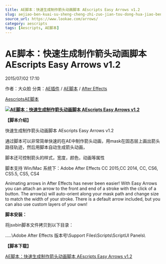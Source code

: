 ```yaml
---
title: AE脚本：快速生成制作箭头动画脚本 AEscripts Easy Arrows v1.2
slug: aejiao-ben-kuai-su-sheng-cheng-zhi-zuo-jian-tou-dong-hua-jiao-ben-aescripts-easy-arrows-v1-2
source_url: https://www.lookae.com/arrows/
category: aescripts
tags: [Aescripts, AE脚本]
---
```

# AE脚本：快速生成制作箭头动画脚本 AEscripts Easy Arrows v1.2

2015/07/02 17:10

作者：大众脸
分类：[AE插件](https://www.lookae.com/after-effects/aechajian/) / [AE脚本](https://www.lookae.com/after-effects/aescripts/) / [After Effects](https://www.lookae.com/after-effects/)

[Aescripts](https://www.lookae.com/tag/aescripts/)[AE脚本](https://www.lookae.com/tag/ae%e8%84%9a%e6%9c%ac/)

**[![AE脚本：快速生成制作箭头动画脚本 AEscripts Easy Arrows v1.2](https://www.lookae.com/wp-content/uploads/2015/07/Arrows.jpg "AE脚本：快速生成制作箭头动画脚本 AEscripts Easy Arrows v1.2-LookAE.com")](https://www.lookae.com/wp-content/uploads/2015/07/Arrows.jpg)**

**【脚本介绍】**

快速生成制作箭头动画脚本 AEscripts Easy Arrows v1.2

通过脚本可以非常简单快速的在AE中制作箭头动画，用mask在固态层上画出箭头路径轨迹，然后用脚本自动生成箭头动画，

脚本还可控制箭头的样式，宽度，颜色，动画等属性

脚本支持 Win/Mac 系统下：Adobe After Effects CC 2015,CC 2014, CC, CS6, CS5.5, CS5, CS4

Animating arrows in After Effects has never been easier! With Easy Arrows you can attach an arrow to the front and end of a stroke with the click of a button. The arrow(s) will auto-orient along your mask path and change size to match the width of your stroke. There is a default arrow included, but you can also use custom layers of your own!

**脚本安装：**

将jsxbin脚本文件拷贝到以下目录：

…..\Adobe After Effects 版本号\Support Files\Scripts\ScriptUI Panels\

**【脚本下载】**

[AE脚本：快速生成制作箭头动画脚本 AEscripts Easy Arrows v1.2](https://www.400gb.com/file/103539725)
